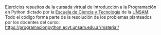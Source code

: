 Ejercicios resueltos de la cursada virtual de Introducción a la Programación en Python dictado por la [Escuela de Ciencia y Tecnología](http://www.unsam.edu.ar/escuelas/ciencia/) de la [UNSAM](https://www.unsam.edu.ar/).
Todo el código forma parte de la resolución de los problemas planteados por los docentes del curso: https://programacionpython.ecyt.unsam.edu.ar/material/
